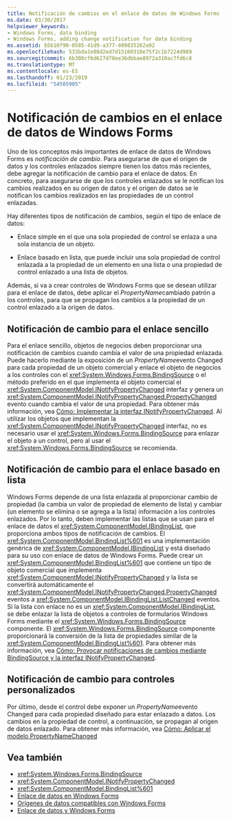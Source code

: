 ```yaml
---
title: Notificación de cambios en el enlace de datos de Windows Forms
ms.date: 03/30/2017
helpviewer_keywords:
- Windows Forms, data binding
- Windows Forms, adding change notification for data binding
ms.assetid: b5b10f90-0585-41d9-a377-409835262a92
ms.openlocfilehash: 533bda1e08d2ed7d15160318e75f2c1b7224d989
ms.sourcegitcommit: 6b308cf6d627d78ee36dbbae8972a310ac7fd6c8
ms.translationtype: MT
ms.contentlocale: es-ES
ms.lasthandoff: 01/23/2019
ms.locfileid: "54505905"
---
```

# <a name="change-notification-in-windows-forms-data-binding"></a>Notificación de cambios en el enlace de datos de Windows Forms
Uno de los conceptos más importantes de enlace de datos de Windows Forms es *notificación de cambio*. Para asegurarse de que el origen de datos y los controles enlazados siempre tienen los datos más recientes, debe agregar la notificación de cambio para el enlace de datos. En concreto, para asegurarse de que los controles enlazados se le notifican los cambios realizados en su origen de datos y el origen de datos se le notifican los cambios realizados en las propiedades de un control enlazadas.  
  
 Hay diferentes tipos de notificación de cambios, según el tipo de enlace de datos:  
  
-   Enlace simple en el que una sola propiedad de control se enlaza a una sola instancia de un objeto.  
  
-   Enlace basado en lista, que puede incluir una sola propiedad de control enlazada a la propiedad de un elemento en una lista o una propiedad de control enlazado a una lista de objetos.  
  
 Además, si va a crear controles de Windows Forms que se desean utilizar para el enlace de datos, debe aplicar el *PropertyName*cambiado patrón a los controles, para que se propagan los cambios a la propiedad de un control enlazado a la origen de datos.  
  
## <a name="change-notification-for-simple-binding"></a>Notificación de cambio para el enlace sencillo  
 Para el enlace sencillo, objetos de negocios deben proporcionar una notificación de cambios cuando cambia el valor de una propiedad enlazada. Puede hacerlo mediante la exposición de un *PropertyName*evento Changed para cada propiedad de un objeto comercial y enlace el objeto de negocios a los controles con el <xref:System.Windows.Forms.BindingSource> o el método preferido en el que implementa el objeto comercial el <xref:System.ComponentModel.INotifyPropertyChanged> interfaz y genera un <xref:System.ComponentModel.INotifyPropertyChanged.PropertyChanged> evento cuando cambia el valor de una propiedad. Para obtener más información, vea [Cómo: Implementar la interfaz INotifyPropertyChanged](../../../docs/framework/winforms/how-to-implement-the-inotifypropertychanged-interface.md). Al utilizar los objetos que implementan la <xref:System.ComponentModel.INotifyPropertyChanged> interfaz, no es necesario usar el <xref:System.Windows.Forms.BindingSource> para enlazar el objeto a un control, pero al usar el <xref:System.Windows.Forms.BindingSource> se recomienda.  
  
## <a name="change-notification-for-list-based-binding"></a>Notificación de cambio para el enlace basado en lista  
 Windows Forms depende de una lista enlazada al proporcionar cambio de propiedad (la cambia un valor de propiedad de elemento de lista) y cambiar (un elemento se elimina o se agrega a la lista) información a los controles enlazados. Por lo tanto, deben implementar las listas que se usan para el enlace de datos el <xref:System.ComponentModel.IBindingList>, que proporciona ambos tipos de notificación de cambios. El <xref:System.ComponentModel.BindingList%601> es una implementación genérica de <xref:System.ComponentModel.IBindingList> y está diseñado para su uso con enlace de datos de Windows Forms. Puede crear un <xref:System.ComponentModel.BindingList%601> que contiene un tipo de objeto comercial que implementa <xref:System.ComponentModel.INotifyPropertyChanged> y la lista se convertirá automáticamente el <xref:System.ComponentModel.INotifyPropertyChanged.PropertyChanged> eventos a <xref:System.ComponentModel.IBindingList.ListChanged> eventos. Si la lista con enlace no es un <xref:System.ComponentModel.IBindingList>, se debe enlazar la lista de objetos a controles de formularios Windows Forms mediante el <xref:System.Windows.Forms.BindingSource> componente. El <xref:System.Windows.Forms.BindingSource> componente proporcionará la conversión de la lista de propiedades similar de la <xref:System.ComponentModel.BindingList%601>. Para obtener más información, vea [Cómo: Provocar notificaciones de cambios mediante BindingSource y la interfaz INotifyPropertyChanged](../../../docs/framework/winforms/controls/raise-change-notifications--bindingsource.md).  
  
## <a name="change-notification-for-custom-controls"></a>Notificación de cambio para controles personalizados  
 Por último, desde el control debe exponer un *PropertyName*evento Changed para cada propiedad diseñado para estar enlazado a datos. Los cambios en la propiedad de control, a continuación, se propagan al origen de datos enlazado. Para obtener más información, vea [Cómo: Aplicar el modelo PropertyNameChanged](../../../docs/framework/winforms/how-to-apply-the-propertynamechanged-pattern.md)  
  
## <a name="see-also"></a>Vea también
- <xref:System.Windows.Forms.BindingSource>
- <xref:System.ComponentModel.INotifyPropertyChanged>
- <xref:System.ComponentModel.BindingList%601>
- [Enlace de datos en Windows Forms](../../../docs/framework/winforms/windows-forms-data-binding.md)
- [Orígenes de datos compatibles con Windows Forms](../../../docs/framework/winforms/data-sources-supported-by-windows-forms.md)
- [Enlace de datos y Windows Forms](../../../docs/framework/winforms/data-binding-and-windows-forms.md)
